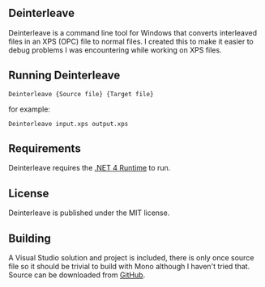Deinterleave
------------

Deinterleave is a command line tool for Windows that converts interleaved files in an XPS (OPC) file to normal files. I created this to make it easier to debug problems I was encountering while working on XPS files.

Running Deinterleave
--------------------

    Deinterleave {Source file} {Target file}

for example:

    Deinterleave input.xps output.xps

Requirements
------------

Deinterleave requires the [.NET 4 Runtime](http://msdn.microsoft.com/en-us/netframework/aa569263) to run.

License
-------

Deinterleave is published under the MIT license.

Building
--------

A Visual Studio solution and project is included, there is only once source file so it should be trivial to build with Mono although I haven't tried that. Source can be downloaded from [GitHub](https://github.com/tonyedgecombe/Delinearise).


